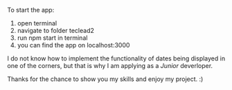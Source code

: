 To start the app:
1. open terminal 
2. navigate to folder teclead2
3. run npm start in terminal
4. you can find the app on localhost:3000


I do not know how to implement the functionality of dates being displayed in one of the corners, but that is why I am applying as a *Junior* deverloper.

Thanks for the chance to show you my skills and enjoy my project. :)
